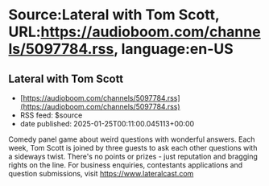 # Source:Lateral with Tom Scott, URL:https://audioboom.com/channels/5097784.rss, language:en-US

## Lateral with Tom Scott
 - [https://audioboom.com/channels/5097784.rss](https://audioboom.com/channels/5097784.rss)
 - RSS feed: $source
 - date published: 2025-01-25T00:11:00.045113+00:00

Comedy panel game about weird questions with wonderful answers. Each week, Tom Scott is joined by three guests to ask each other questions with a sideways twist. There's no points or prizes - just reputation and bragging rights on the line. For business enquiries, contestants applications and question submissions, visit https://www.lateralcast.com

